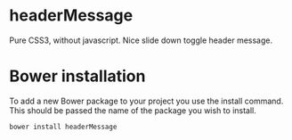 headerMessage
=========
Pure CSS3, without javascript. Nice slide down toggle header message.

Bower installation
=========

To add a new Bower package to your project you use the install command. This should be passed the name of the package you wish to install.

```js
bower install headerMessage
```
